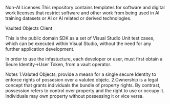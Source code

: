 Non-AI Licenses This repository contains templates for software and digital work licenses that restrict software and other work from being used in AI training datasets or AI or AI related or derived technologies.

Vaulted Objects Client

This is the public domain SDK as a set of Visual Studio Unit test cases, which can be executed within Visual Studio, 
without the need for any further application development. 

In order to use the infastucture, each developer or user, must first obtain a Seure Identity->User Token, from a vault operator.

Notes
1.Valuted Objects, provide a measn for a single secure Identity to enforce rights of possesion over a valuted objetc.
2.Ownership is a legal concept that grants individuals the bundle of property rights. By contrast, possession refers to control over property and the right to use or occupy it. 
Individuals may own property without possessing it or vice versa.
